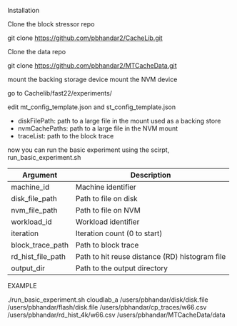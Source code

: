 Installation 

Clone the block stressor repo 

git clone https://github.com/pbhandar2/CacheLib.git

Clone the data repo 

git clone https://github.com/pbhandar2/MTCacheData.git

mount the backing storage device 
mount the NVM device 

go to Cachelib/fast22/experiments/

edit mt_config_template.json and st_config_template.json 
- diskFilePath: path to a large file in the mount used as a backing store 
- nvmCachePaths: path to a large file in the NVM mount 
- traceList: path to the block trace 

now you can run the basic experiment using the scirpt, run_basic_experiment.sh 

| Argument  | Description |
| ------------- | ------------- |
| machine_id      | Machine identifier |
| disk_file_path  | Path to file on disk |
| nvm_file_path  | Path to file on NVM |
| workload_id  | Workload identifier |
| iteration  | Iteration count (0 to start)  |
| block_trace_path  | Path to block trace  |
| rd_hist_file_path | Path to hit reuse distance (RD) histogram file |
| output_dir | Path to the output directory |


EXAMPLE 

./run_basic_experiment.sh 
                 cloudlab_a 
                 /users/pbhandar/disk/disk.file 
                 /users/pbhandar/flash/disk.file 
                 /users/pbhandar/cp_traces/w66.csv 
                 /users/pbhandar/rd_hist_4k/w66.csv 
                 /users/pbhandar/MTCacheData/data 